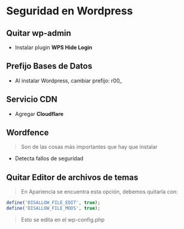 # Seguridad en Wordpress


## Quitar wp-admin

* Instalar plugin __WPS Hide Login__


## Prefijo Bases de Datos

* Al instalar Wordpress, cambiar prefijo: r00_


## Servicio CDN

* Agregar __Cloudflare__


## Wordfence

> Son de las cosas más importantes que hay que instalar

* Detecta fallos de seguridad


## Quitar Editor de archivos de temas

> En Apariencia se encuentra esta opción, debemos quitarla con:

```php
define('DISALLOW_FILE_EDIT', true);
define('DISALLOW_FILE_MODS', true);
```
> Esto se edita en el wp-config.php



